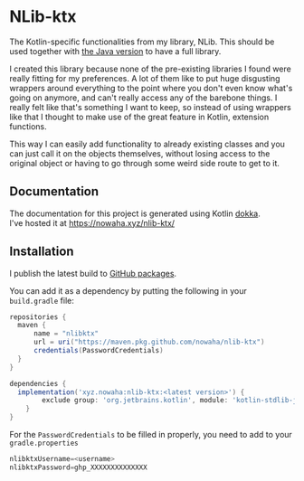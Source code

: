# NLib-ktx

The Kotlin-specific functionalities from my library, NLib. This should be used together with [the Java version](https://github.com/Nowaha/NLib) to have a full library.

I created this library because none of the pre-existing libraries I found were really fitting for my preferences. A lot of them like to put huge disgusting wrappers
around everything to the point where you don't even know what's going on anymore, and can't really access any of the barebone things. I really felt like that's
something I want to keep, so instead of using wrappers like that I thought to make use of the great feature in Kotlin, extension functions.

This way I can easily add functionality to already existing classes and you can just call it on the objects themselves, without losing access to the original object
or having to go through some weird side route to get to it.

## Documentation
The documentation for this project is generated using Kotlin [dokka](https://github.com/Kotlin/dokka).\
I've hosted it at https://nowaha.xyz/nlib-ktx/

## Installation
I publish the latest build to [GitHub packages](https://github.com/Nowaha/NLib-ktx/packages/1712122).

You can add it as a dependency by putting the following in your `build.gradle` file:
```groovy
repositories {
  maven {
      name = "nlibktx"
      url = uri("https://maven.pkg.github.com/nowaha/nlib-ktx")
      credentials(PasswordCredentials)
  }
}
```

```groovy
dependencies {
  implementation('xyz.nowaha:nlib-ktx:<latest version>') {
        exclude group: 'org.jetbrains.kotlin', module: 'kotlin-stdlib-jdk8'
    }
}
```

For the `PasswordCredentials` to be filled in properly, you need to add to your `gradle.properties`
```groovy
nlibktxUsername=<username>
nlibktxPassword=ghp_XXXXXXXXXXXXXX
```
